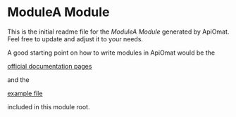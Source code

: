 # ModuleA Module

This is the initial readme file for the *ModuleA Module* generated by ApiOmat. 
Feel free to update and adjust it to your needs.

A good starting point on how to write modules in ApiOmat would be the 

[official documentation pages](https://docs.apiomat.com/33/Create-your-own.html) 

and the

[example file](snippets.md)

included in this module root.
